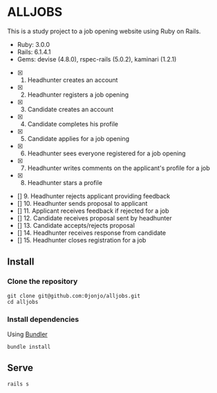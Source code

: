 # ALLJOBS

This is a study project to a job opening website using Ruby on Rails.

* Ruby: 3.0.0
* Rails: 6.1.4.1 
* Gems: devise (4.8.0), rspec-rails (5.0.2), kaminari (1.2.1)  

- [x] 1. Headhunter creates an account 
- [x] 2. Headhunter registers a job opening 
- [x] 3. Candidate creates an account
- [x] 4. Candidate completes his profile
- [x] 5. Candidate applies for a job opening 
- [x] 6. Headhunter sees everyone registered for a job opening
- [x] 7. Headhunter writes comments on the applicant's profile for a job 
- [x] 8. Headhunter stars a profile 
- [] 9. Headhunter rejects applicant providing feedback
- [] 10. Headhunter sends proposal to applicant
- [] 11. Applicant receives feedback if rejected for a job
- [] 12. Candidate receives proposal sent by headhunter
- [] 13. Candidate accepts/rejects proposal
- [] 14. Headhunter receives response from candidate
- [] 15. Headhunter closes registration for a job 

## Install

### Clone the repository

```shell
git clone git@github.com:0jonjo/alljobs.git
cd alljobs
```

### Install dependencies

Using [Bundler](https://github.com/bundler/bundler)

```shell
bundle install
```
## Serve

```shell
rails s
```
